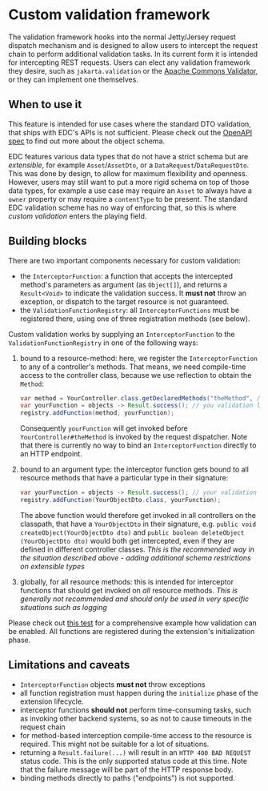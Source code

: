 # Custom validation framework

The validation framework hooks into the normal Jetty/Jersey request dispatch mechanism and is designed to allow users to
intercept the request chain to perform additional validation tasks. In its current form it is intended for intercepting
REST requests. Users can elect any validation framework they desire, such as `jakarta.validation` or
the [Apache Commons Validator](https://commons.apache.org/proper/commons-validator/), or they can implement one
themselves.

## When to use it

This feature is intended for use cases where the standard DTO validation, that ships with EDC's APIs is not sufficient.
Please check out the [OpenAPI spec](../../resources/openapi/openapi.yaml) to find out more about the object schema.

EDC features various data types that do not have a strict schema but are *extensible*, for example `Asset`/`AssetDto`,
or a `DataRequest`/`DataRequestDto`. This was done by design, to allow for maximum flexibility and openness. However,
users may still want to put a more rigid schema on top of those data types, for example a use case may require an
`Asset` to always have a `owner` property or may require a `contentType` to be present. The standard EDC validation
scheme has no way of enforcing that, so this is where _custom validation_ enters the playing field.

## Building blocks

There are two important components necessary for custom validation:

- the `InterceptorFunction`: a function that accepts the intercepted method's parameters as argument (as `Object[]`),
  and returns a `Result<Void>` to indicate the validation success. It **must not** throw an exception, or dispatch to
  the target resource is not guaranteed.
- the `ValidationFunctionRegistry`: all `InterceptorFunctions` must be registered there, using one of three registration
  methods (see below).

Custom validation works by supplying an `InterceptorFunction` to the `ValidationFunctionRegistry` in one of the
following ways:

1. bound to a resource-method: here, we register the `InterceptorFunction` to any of a controller's methods. That means,
   we need compile-time access to the controller class, because we use reflection to obtain the `Method`:
   ```java
   var method = YourController.class.getDeclaredMethods("theMethod", /*parameter types*/)
   var yourFunction = objects -> Result.success(); // you validation logic goes here
   registry.addFunction(method, yourFunction);
   ```
   Consequently `yourFunction` will get invoked before `YourController#theMethod` is invoked by the request dispatcher.
   Note that there is currently no way to bind an `InterceptorFunction` directly to an HTTP endpoint.

2. bound to an argument type: the interceptor function gets bound to all resource methods that have a particular type in
   their signature:
   ```java
   var yourFunction = objects -> Result.success(); // your validation logic goes here
   registry.addFunction(YourObjectDto.class, yourFunction);
   ```
   The above function would therefore get invoked in all controllers on the classpath, that have a `YourObjectDto`
   in their signature, e.g. `public void createObject(YourObjectDto dto)` and `public boolean deleteObject
   (YourObjectDto dto)` would both get intercepted, even if they are defined in different controller classes.
   *This is the recommended way in the situation described above - adding additional schema restrictions on extensible
   types*

3. globally, for all resource methods: this is intended for interceptor functions that should get invoked on *all*
   resource methods. *This is generally not recommended and should only be used in very specific situations such as
   logging*

Please check
out [this test](../../extensions/http/jersey/src/test/java/org/eclipse/dataspaceconnector/extension/jersey/validation/integrationtest/ValidationIntegrationTest.java)
for a comprehensive example how validation can be enabled. All functions are registered during the extension's
initialization phase.

## Limitations and caveats

- `InterceptorFunction` objects **must not** throw exceptions
- all function registration must happen during the `initialize` phase of the extension lifecycle.
- interceptor functions **should not** perform time-consuming tasks, such as invoking other backend systems, so as not
  to cause timeouts in the request chain
- for method-based interception compile-time access to the resource is required. This might not be suitable for a lot of
  situations.
- returning a `Result.failure(...)` will result in an `HTTP 400 BAD REQUEST` status code. This is the only supported
  status code at this time. Note that the failure message will be part of the HTTP response body.
- binding methods directly to paths ("endpoints") is not supported.